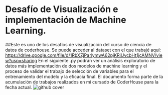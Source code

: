 # Desafío de Visualización e implementación de Machine Learning. 
##Este es uno de los desafíos de visualización del curso de ciencia de datos de coderhouse. 
Se puede acceder al dataset con el que trabajé aquí: https://drive.google.com/file/d/1RbXZjPa4ymwA62pjKRiUvcbHt1jcAMNV/view?usp=sharing
En el siguiente .py podrán ver un análisis exploratorio de datos más implementación de dos modelos de machine learning y el proceso de validar el trabajo de selección de variables para el entrenamiento del modelo y la eficacia final. El documento forma parte de la acumulación de trabajos realizados en mi cursado de CoderHouse para la fecha actual. 
![github cover](https://user-images.githubusercontent.com/117785876/216223970-640a85d1-d71d-4937-aee7-08b53b3a47eb.png)
